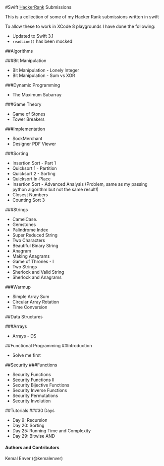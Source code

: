 #Swift [HackerRank](https://www.hackerrank.com) Submissions 

This is a collection of some of my Hacker Rank submissions written in swift

To allow these to work in XCode 8 playgrounds I have done the following:

* Updated to Swift 3.1
* `readLine()` has been mocked

##Algorithms

###Bit Manipulation
* Bit Manipulation - Lonely Integer
* Bit Manipulation - Sum vs XOR

###Dynamic Programming
* The Maximum Subarray

###Game Theory
* Game of Stones
* Tower Breakers

###Implementation
* SockMerchant
* Designer PDF Viewer

###Sorting
* Insertion Sort - Part 1
* Quicksort 1 - Partition
* Quicksort 2 - Sorting
* Quicksort In-Place
* Insertion Sort - Advanced Analysis (Problem, same as my passing python algorithm but not the same result!)
* Closest Numbers
* Counting Sort 3

###Strings
* CamelCase.
* Gemstones
* Palindrome Index
* Super Reduced String
* Two Characters
* Beautiful Binary String
* Anagram
* Making Anagrams
* Game of Thrones - I
* Two Strings
* Sherlock and Valid String
* Sherlock and Anagrams

###Warmup
* Simple Array Sum
* Circular Array Rotation
* Time Conversion

##Data Structures

###Arrays
* Arrays - DS

##Functional Programming
##Introduction
* Solve me first

##Security
###Functions
* Security Functions
* Security Functions II
* Security Bijective Functions
* Security Inverse Functions
* Security Permutations
* Security Involution

##Tutorials
###30 Days
* Day 9: Recursion
* Day 20: Sorting
* Day 25: Running Time and Complexity
* Day 29: Bitwise AND

#### Authors and Contributors
Kemal Enver (@kemalenver) 
